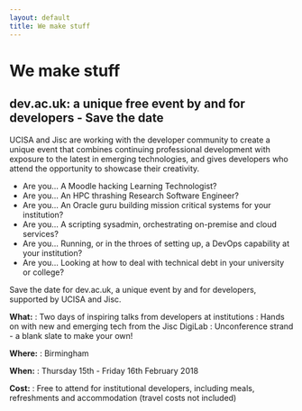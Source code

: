```yaml
---
layout: default
title: We make stuff
---
```

# We make stuff
## dev.ac.uk: a unique free event by and for developers - Save the date

UCISA and Jisc are working with the developer community to create a unique event that combines continuing professional development with exposure to the latest in emerging technologies, and gives developers who attend the opportunity to showcase their creativity.
 
 * Are you…       A Moodle hacking Learning Technologist?
 * Are you…       An HPC thrashing Research Software Engineer?
 * Are you…       An Oracle guru building mission critical systems for your institution?
 * Are you…       A scripting sysadmin, orchestrating on-premise and cloud services?
 * Are you…       Running, or in the throes of setting up, a DevOps capability at your institution?
 * Are you…       Looking at how to deal with technical debt in your university or college?
 
Save the date for dev.ac.uk, a unique event by and for developers, supported by UCISA and Jisc.  
 
__What:__
: Two days of inspiring talks from developers at institutions
: Hands on with new and emerging tech from the Jisc DigiLab
: Unconference strand - a blank slate to make your own!

__Where:__
: Birmingham

__When:__
: Thursday 15th - Friday 16th February 2018

__Cost:__
: Free to attend for institutional developers, including meals, refreshments and accommodation (travel costs not included)
 
